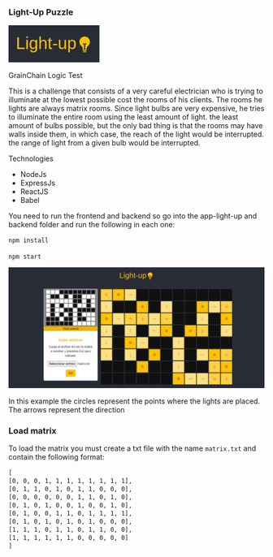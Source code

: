 ### Light-Up Puzzle 

![Logo](https://raw.githubusercontent.com/emajidev/light-up-puzzle/main/logo.png)

GrainChain Logic Test

This is a challenge that consists of a very careful electrician who is trying to illuminate at the lowest possible cost the rooms of his clients. The rooms he lights are always matrix rooms. Since light bulbs are very expensive, he tries to illuminate the entire room using the least amount of light.
the least amount of bulbs possible, but the only bad thing is that the rooms may have walls inside them, in which case, the reach of the light would be interrupted. the range of light from a given bulb would be interrupted.

Technologies
- NodeJs
- ExpressJs
- ReactJS
- Babel

You need to run the frontend and backend so go into the app-light-up and backend folder and run the following in each one:

    npm install

    npm start
    
![Example app](https://raw.githubusercontent.com/emajidev/light-up-puzzle/main/sample.png)

In this example the circles represent the points where the lights are placed. The arrows represent the direction

### Load matrix
To load the matrix you must create a txt file with the name `matrix.txt` and contain the following format:

    [
    [0, 0, 0, 1, 1, 1, 1, 1, 1, 1, 1],
    [0, 1, 1, 0, 1, 0, 1, 1, 0, 0, 0],
    [0, 0, 0, 0, 0, 0, 1, 1, 0, 1, 0],
    [0, 1, 0, 1, 0, 0, 1, 0, 0, 1, 0],
    [0, 1, 0, 0, 1, 1, 0, 1, 1, 1, 1],
    [0, 1, 0, 1, 0, 1, 0, 1, 0, 0, 0],
    [1, 1, 1, 0, 1, 1, 0, 1, 1, 0, 0],
    [1, 1, 1, 1, 1, 1, 0, 0, 0, 0, 0]
    ]
